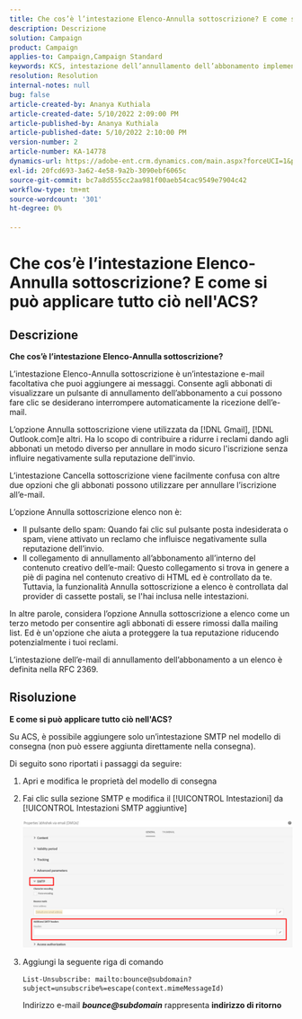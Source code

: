 ```yaml
---
title: Che cos’è l’intestazione Elenco-Annulla sottoscrizione? E come si può applicare tutto ciò nell'ACS?
description: Descrizione
solution: Campaign
product: Campaign
applies-to: Campaign,Campaign Standard
keywords: KCS, intestazione dell’annullamento dell’abbonamento implementata
resolution: Resolution
internal-notes: null
bug: false
article-created-by: Ananya Kuthiala
article-created-date: 5/10/2022 2:09:00 PM
article-published-by: Ananya Kuthiala
article-published-date: 5/10/2022 2:10:00 PM
version-number: 2
article-number: KA-14778
dynamics-url: https://adobe-ent.crm.dynamics.com/main.aspx?forceUCI=1&pagetype=entityrecord&etn=knowledgearticle&id=515bbebb-6ad0-ec11-a7b5-0022480a8e40
exl-id: 20fcd693-3a62-4e58-9a2b-3090ebf6065c
source-git-commit: bc7a8d555cc2aa981f00aeb54cac9549e7904c42
workflow-type: tm+mt
source-wordcount: '301'
ht-degree: 0%

---
```


# Che cos’è l’intestazione Elenco-Annulla sottoscrizione? E come si può applicare tutto ciò nell&#39;ACS?

## Descrizione

<b>Che cos’è l’intestazione Elenco-Annulla sottoscrizione? </b>

L’intestazione Elenco-Annulla sottoscrizione è un’intestazione e-mail facoltativa che puoi aggiungere ai messaggi. Consente agli abbonati di visualizzare un pulsante di annullamento dell’abbonamento a cui possono fare clic se desiderano interrompere automaticamente la ricezione dell’e-mail.

L’opzione Annulla sottoscrizione viene utilizzata da [!DNL Gmail], [!DNL Outlook.com]e altri. Ha lo scopo di contribuire a ridurre i reclami dando agli abbonati un metodo diverso per annullare in modo sicuro l&#39;iscrizione senza influire negativamente sulla reputazione dell&#39;invio.

L’intestazione Cancella sottoscrizione viene facilmente confusa con altre due opzioni che gli abbonati possono utilizzare per annullare l’iscrizione all’e-mail.

L’opzione Annulla sottoscrizione elenco non è:

- Il pulsante dello spam: Quando fai clic sul pulsante posta indesiderata o spam, viene attivato un reclamo che influisce negativamente sulla reputazione dell’invio.
- Il collegamento di annullamento all’abbonamento all’interno del contenuto creativo dell’e-mail: Questo collegamento si trova in genere a piè di pagina nel contenuto creativo di HTML ed è controllato da te. Tuttavia, la funzionalità Annulla sottoscrizione a elenco è controllata dal provider di cassette postali, se l&#39;hai inclusa nelle intestazioni.

In altre parole, considera l’opzione Annulla sottoscrizione a elenco come un terzo metodo per consentire agli abbonati di essere rimossi dalla mailing list. Ed è un&#39;opzione che aiuta a proteggere la tua reputazione riducendo potenzialmente i tuoi reclami.

L’intestazione dell’e-mail di annullamento dell’abbonamento a un elenco è definita nella RFC 2369.

## Risoluzione

<b>E come si può applicare tutto ciò nell&#39;ACS?</b>

Su ACS, è possibile aggiungere solo un’intestazione SMTP nel modello di consegna (non può essere aggiunta direttamente nella consegna).

Di seguito sono riportati i passaggi da seguire:

1. Apri e modifica le proprietà del modello di consegna

1. Fai clic sulla sezione SMTP e modifica il [!UICONTROL Intestazioni] da [!UICONTROL Intestazioni SMTP aggiuntive]

   ![](assets/20fcd693-3a62-4e58-9a2b-3090ebf6065c.png)

1. Aggiungi la seguente riga di comando

   ```
   List-Unsubscribe: mailto:bounce@subdomain?subject=unsubscribe%=escape(context.mimeMessageId)
   ```

   Indirizzo e-mail *<b>bounce@subdomain</b>* rappresenta <b>indirizzo di ritorno</b>
